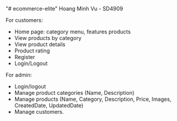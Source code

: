 "# ecommerce-elite"
Hoang Minh Vu - SD4909

For customers:

- Home page: category menu, features products
- View products by category
- View product details
- Product rating
- Register
- Login/Logout

For admin:

- Login/logout
- Manage product categories (Name, Description)
- Manage products (Name, Category, Description, Price, Images, CreatedDate, UpdatedDate)
- Manage customers.
